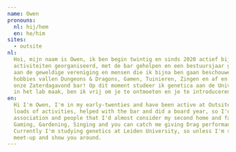 ```yaml
---
name: Owen
pronouns: 
  nl: hij/hem
  en: he/him
sites:
  - outsite
nl:
  Hoi, mijn naam is Owen, ik ben begin twintig en sinds 2020 actief bij Outsite/DWH. In die tijd heb ik veel 
  activiteiten georganiseerd, met de bar geholpen en een bestuursjaar gedaan, dus ik introduceer je maar al te graag 
  aan de geweldige vereniging en mensen die ik bijna ben gaan beschouwen als mijn tweede huis en familie. Onder mijn 
  hobbies vallen Dungeons & Dragons, Gamen, Tuinieren, Zingen en af en toe zal je me een Drag optreden zien geven op 
  onze Zaterdagavond bar! Op dit moment studeer ik genetica aan de Universiteit Leiden, dus tenzij ik een lange avond 
  in het lab maak, ben ik vrij om je te ontmoeten en je te introduceren.
en:
  Hi I'm Owen, I'm in my early-twenties and have been active at Outsite/DWH since 2020. In that time I've organised 
  loads of activities, helped with the bar and did a board year, so I'd love to introduce you to the wonderful 
  association and people that I'd almost consider my second home and family. My hobbies include Dungeons & Dragons, 
  Gaming, Gardening, Singing and you can catch me giving Drag performances during our Saturday barnights sometimes! 
  Currently I'm studying genetics at Leiden University, so unless I'm spending a long night in the lab, I'll be sure to 
  meet-up and show you around.
---
```

